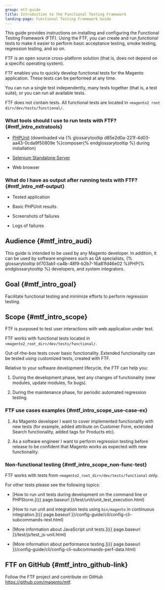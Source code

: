 ```yaml
---
group: mtf-guide
title: Introduction to the Functional Testing Framework
landing-page: Functional Testing Framework Guide
---
```


This guide provides instructions on installing and configuring the Functional Testing Framework (FTF). Using the FTF, you can create and run *functional* tests to make it easier to perform basic acceptance testing, smoke testing, regression testing, and so on.

FTF is an open source cross-platform solution (that is, does not depend on a specific operating system).

FTF enables you to quickly develop functional tests for the Magento application. These tests can be performed at any time.

You can run a single test independently, many tests together (that is, a test suite), or you can run all available tests.

FTF does not contain tests. All functional tests are located in `<magento2 root dir>/dev/tests/functional/`. 

### What tools should I use to run tests with FTF?   {#mtf_intro_extratools}

-   [PHPUnit][] (downloaded via {% glossarytooltip d85e2d0a-221f-4d03-aa43-0cda9f50809e %}composer{% endglossarytooltip %} during installation)

-   [Selenium Standalone Server][]

-   Web browser

### What do I have as output after running tests with FTF?   {#mtf_intro_mtf-output}

-   Tested application

-   Basic PHPUnit results

-   Screenshots of failures

-   Logs of failures

## Audience   {#mtf_intro_audi}

This guide is intended to be used by any Magento developer. In addition, it can be used by software engineers such as QA specialists, {% glossarytooltip bf703ab1-ca4b-48f9-b2b7-16a81fd46e02 %}PHP{% endglossarytooltip %} developers, and system integrators.

## Goal   {#mtf_intro_goal}

Facilitate functional testing and minimize efforts to perform
regression testing.

## Scope   {#mtf_intro_scope}

FTF is purposed to test user interactions with web application under
test.

FTF works with functional tests located in
`<magento2_root_dir>/dev/tests/functional/`.

Out-of-the-box tests cover basic functionality. Extended functionality
can be tested using customized tests, created with FTF.

Relative to your software development lifecycle, the FTF can help you:

1.    During the development phase, test any changes of functionality (new modules, update modules, fix bugs).

1.    During the maintenance phase, for periodic automated regression testing.

### FTF use cases examples   {#mtf_intro_scope_use-case-ex}

1.    As Magento developer I want to cover implemented functionality with new tests (for example, added attribute on Customer Form, extended Search functionality, added tags for Products etc).

1.    As a software engineer I want to perform regression testing before release to be confident that Magento works as expected with new functionality.

### Non-functional testing   {#mtf_intro_scope_non-func-test}

FTF works with tests from `<magento2_root_dir>/dev/tests/functional` only.

For other tests please see the following topics:

- [How to run unit tests during development on the command line or PHPStorm.]({{ page.baseurl }}/test/unit/unit_test_execution.html)

- [How to run unit and integration tests using `bin/magento` in continuous integration.]({{ page.baseurl }}/config-guide/cli/config-cli-subcommands-test.html)

- [More information about JavaScript unit tests.]({{ page.baseurl }}/test/js/test_js-unit.html)

- [More information about performance testing.]({{ page.baseurl }}/config-guide/cli/config-cli-subcommands-perf-data.html)

## FTF on GitHub   {#mtf_intro_github-link}

Follow the FTF project and contribute on GitHub
<https://github.com/magento/mtf>.


[Selenium Standalone Server]: http://www.seleniumhq.org/download/
[PHPUnit]: https://phpunit.de/
